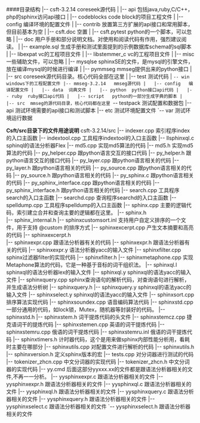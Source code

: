 ####目录结构
|-- csft-3.2.14    coreseek源代码
|   |-- api  包括java,ruby,C/C++，php的sphinx访问api接口
|   |-- codeblocks    code block的项目工程文件
|   |-- config     编译环境的配置文件
|   |-- contrib   放置第三方扩展的api接口和常用脚本，但目前基本为空
|   |-- csft.doc   空置
|   |-- csft.pytest   python的一个脚本，可以忽略
|   |-- doc    用户手册和部分说明文档。对使用和阅读代码有作用，强烈建议阅读。
|   |-- example.sql   生成手册和测试里面提到的示例数据库schema的sql脚本
|   |-- libexpat   vc的工程项目文件
|   |-- libstemmer_c    vc的工程项目文件
|   |-- misc  一些辅助文件，可以忽略
|   |-- mysqlse  sphinxSE的文件，是mysql的引擎文件，放在编译mysql的时候进行编译
|   |-- pymmseg   mmseg提供出来的python接口
|   |-- src  coreseek源代码目录。核心代码全部在这里
|   |-- test   测试代码
|   `-- win   windows下的工程配置文件
|-- mmseg-3.2.14   mmseg源代码
|   |-- config   编译配置文件
|   |-- data  词典文件
|   |-- python  python接口api代码
|   |-- ruby  ruby接口api代码
|   |-- script   python的一部分生成字典的脚本
|   |-- src  mmseg的源代码目录，核心代码都在这里
`-- testpack   测试配置和数据包
    |-- api  测试环境需要的api接口和测试脚本
    |-- etc 测试环境配置文件
`-- var 测试环境运行数据


**Csft/src目录下的文件用途说明**
csft-3.2.14/src
|-- indexer.cpp   索引程序index的入口主函数
|-- indextool.cpp  工具程序indextool的入口主函数
|-- llsphinxql.c    sphinql的语法分析器Flex
|-- md5.cpp  实现md5算法的代码
|-- md5.h  实现md5算法的代码
|-- py_helper.cpp 跟python语言交互的接口代码
|-- py_helper.h  跟python语言交互的接口代码
|-- py_layer.cpp 跟python语言相关的代码
|-- py_layer.h   跟python语言相关的代码
|-- py_source.cpp  跟python语言相关的代码
|-- py_source.h  跟python语言相关的代码
|-- py_sphinx.c  跟python语言相关的代码
|-- py_sphinx_interface.cpp  跟python语言相关的代码
|-- py_sphinx_interface.h  跟python语言相关的代码
|-- search.cpp  工具程序search的入口主函数
|-- searchd.cpp  查询程序searchd的入口主函数
|-- spelldump.cpp  工具程序spelldump的入口主函数
|-- sphinx.cpp   主要的逻辑代码，索引建立合并和查询主要的逻辑都在这里。
|-- sphinx.h  
|-- sphinx_internal.h
|-- sphinxcustomsort.inl  支持用户自定义排序的一个文件，用于支持 @custom 的排序方式
|-- sphinxexcerpt.cpp   产生文本摘要和高亮的代码
|-- sphinxexcerpt.h  
|-- sphinxexpr.cpp    跟语法分析器有关的代码
|-- sphinxexpr.h  跟语法分析器有关的代码
|-- sphinxexpr.y   语法分析器yacc的输入文件
|-- sphinxfilter.cpp   sphinx过滤器filter的实现代码
|-- sphinxfilter.h
|-- sphinxmetaphone.cpp  实现Metaphone算法的代码，它是一种基于音标的词干组织法。
|-- sphinxql.l  sphinxql的语法分析器lex的输入文件
|-- sphinxql.y  sphinxql的语法yacc的输入文件
|-- sphinxquery.cpp  sphinx查询语句的解析代码，对查询语句进行解析，并生成语法分析树
|-- sphinxquery.h
|-- sphinxquery.y sphinxql的语法yacc的输入文件
|-- sphinxselect.y  sphinxql的语法yacc的输入文件
|-- sphinxsort.cpp  排序算法实现代码
|-- sphinxsoundex.cpp  语音编码算法代码
|-- sphinxstd.cpp 一部分通用的代码，如lock锁，Mutex，随机器等封装好的代码。
|-- sphinxstd.h 
|-- sphinxstem.h  词干提炼代码的头文件
|-- sphinxstemcz.cpp  捷克语词干的提炼代码
|-- sphinxstemen.cpp  英语的词干提炼代码
|-- sphinxstemru.cpp 俄语的词干提炼代码
|-- sphinxstemru.inl  俄语的词干提炼代码
|-- sphinxtimers.h 计时器代码，这个是用来做sphinx内部性能分析用，看耗时主要在哪部分
|-- sphinxutils.cpp  对配置文件进行解析的代码
|-- sphinxutils.h
|-- sphinxversion.h   定义sphinx版本的宏
|-- tests.cpp  对分词器进行测试的代码
|-- tokenizer_zhcn.cpp 中文分词器的实现代码
|-- tokenizer_zhcn.h 中文分词器的实现代码
|-- yy.cmd  后面这部分yyxxx.xx的文件都是跟语法分析器相关的文件,不再一一分析。
|-- yysphinxexpr.c  跟语法分析器相关的文件
|-- yysphinxexpr.h  跟语法分析器相关的文件
|-- yysphinxql.c  跟语法分析器相关的文件
|-- yysphinxql.h  跟语法分析器相关的文件
|-- yysphinxquery.c  跟语法分析器相关的文件
|-- yysphinxquery.h  跟语法分析器相关的文件
|-- yysphinxselect.c  跟语法分析器相关的文件
`-- yysphinxselect.h  跟语法分析器相关的文件
